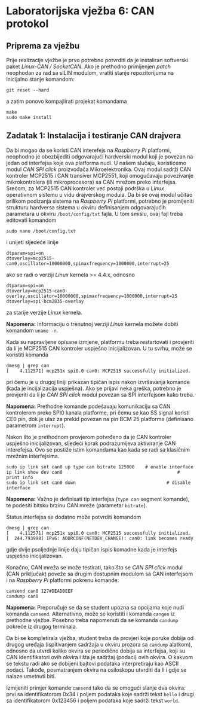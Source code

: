 # Laboratorijska vježba 6: CAN protokol #

## Priprema za vježbu ##
Prije realizacije vježbe je prvo potrebno potvrditi da je instaliran softverski paket *Linux-CAN / SocketCAN*. Ako je prethodno primijenjen *patch* neophodan za rad sa slLIN modulom, vratiti stanje repozitorijuma na inicijalno stanje komandom:

```
git reset --hard
```

a zatim ponovo kompajlirati projekat komandama

```
make
sudo make install
```

## Zadatak 1: Instalacija i testiranje CAN drajvera ##
Da bi mogao da se koristi CAN interefejs na *Raspberry Pi* platformi, neophodno je obezbijediti odgovarajući hardverski modul koji je povezan na jedan od interfejsa koje ova platforma nudi. U našem slučaju, koristićemo modul *CAN SPI click* proizvođača Mikroelektronika. Ovaj modul sadrži CAN kontroler MCP2515 i CAN transiver MCP2551, koji omogućavaju povezivanje mikrokontrolera (ili mikroprocesora) sa CAN mrežom preko interfejsa. Srećom, za MCP2515 CAN kontroler već postoji podrška u *Linux* operativnom sistemu u vidu drajverskog modula. Da bi se ovaj modul učitao prilikom podizanja sistema na *Raspberry Pi* platformi, potrebno je promijeniti strukturu hardversa sistema u okviru definisanjem odgovarajućih parametara u okviru `/boot/config/txt` fajla. U tom smislu, ovaj fajl treba editovati komandom

```
sudo nano /boot/config.txt
```

i unijeti sljedeće linije

```
dtparam=spi=on
dtoverlay=mcp2515-can0,oscillator=10000000,spimaxfrequency=1000000,interrupt=25
```

ako se radi o verziji *Linux* kernela >= 4.4.x, odnosno

```
dtparam=spi=on
dtoverlay=mcp2515-can0-overlay,oscillator=10000000,spimaxfrequency=1000000,interrupt=25
dtoverlay=spi-bcm2835-overlay
```

za starije verzije *Linux* kernela.

**Napomena:** Informaciju o trenutnoj verziji *Linux* kernela možete dobiti komandom `uname -r`.

Kada su napravljene opisane izmjene, platformu treba restartovati i provjeriti da li je MCP2515 CAN kontroler uspješno inicijalizovan. U tu svrhu, može se koristiti komanda

```
dmesg | grep can
[    4.112571] mcp251x spi0.0 can0: MCP2515 successfully initialized.
```

pri čemu je u drugoj liniji prikazan tipičan ispis nakon izvršavanja komande (kada je incijalizacija uspješna). Ako se prijavi neka greška, potrebno je provjeriti da li je *CAN SPI click* modul povezan sa SPI interfejsom kako treba.

**Napomena:** Prethodne komande podešavaju komunikaciju sa CAN kontrolerom preko SPI0 kanala platforme, pri čemu se kao SS signal koristi CE0 pin, dok je ulaz za prekid povezan na pin BCM 25 platforme (definisano parametrom `interrupt`).

Nakon što je prethodnom provjerom potvrđeno da je CAN kontroler uspješno inicijalizovan, sljedeći korak podrazumijeva aktiviranje CAN interefejsa. Ovo se postiže istim komandama kao kada se radi sa klasičnim mrežnim interfejsima.

```
sudo ip link set can0 up type can bitrate 125000	# enable interface
ip link show dev can0						    	            # print info
sudo ip link set can0 down      					        # disable interface
```

**Napomena:** Važno je definisati tip interfejsa (`type can` segment komande), te podesiti bitsku brzinu CAN mreže (parametar `bitrate`).

Status interfejsa se dodatno može potvrditi komandom

```
dmesg | grep can
[    4.112571] mcp251x spi0.0 can0: MCP2515 successfully initialized.
[  244.793998] IPv6: ADDRCONF(NETDEV_CHANGE): can0: link becomes ready
```

gdje dvije psoljednje linije daju tipičan ispis komadne kada je interfejs uspješno inicijalizovan.

Konačno, CAN mreža se može testirati, tako što se *CAN SPI click* modul (CAN priključak) poveže sa drugim dostupnim modulom sa CAN interfejsom i na *Raspberry Pi* platformi pokrenu komande:

```
cansend can0 127#DEADBEEF
candump can0
```

**Napomena:** Preporučuje se da se student upozna sa opcijama koje nudi komanda `cansend`. Alternativno, može se koristiti i komanda `cangen` iz prethodne vježbe. Posebno treba napomenuti da se komanda `candump` pokreće iz drugog terminala.

Da bi se kompletirala vježba, student treba da provjeri koje poruke dobija od drugog uređaja (ispitivanjem sadržaja u okviru prozora sa `candump` alatkom), odnosno da utvrdi koliko okvira se periodično dobija sa interfejsa, koji su CAN identifikatori ovih okvira i šta je sadržaj (podaci) ovih okvira. O kakvom se tekstu radi ako se dobijeni bajtovi podataka interpretiraju kao ASCII podaci. Takođe, posmatranjem okvira na osiloskopu utvrditi da li i gdje se nalaze umetnuti biti.

Izmijeniti primjer komande `cansend` tako da se omogući slanje dva okvira: prvi sa identifikatorom 0x34 i poljem podataka koje sadrži tekst `hello` i drugi sa identifikatorom 0x123456 i poljem podataka koje sadrži tekst `world`.
